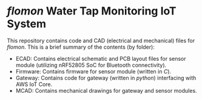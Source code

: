 # _flomon_ Water Tap Monitoring IoT System
This repository contains code and CAD (electrical and mechanical) files for _flomon_. This is a brief summary of the contents (by folder):
- ECAD: Contains electrical schematic and PCB layout files for sensor module (utilizing nRF52805 SoC for Bluetooth connectivity).
- Firmware: Contains firmware for sensor module (written in _C_).
- Gateway: Contains code for gateway (written in _python_) interfacing with AWS IoT Core.
- MCAD: Contains mechanical drawings for gateway and sensor modules.
